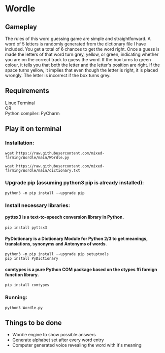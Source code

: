 # Wordle

<!-- <p align="center"><img width="75%" src="" alt="wordle game gif" /> -->

## Gameplay
  The rules of this word guessing game are simple and straightforward. A word of 5 letters is randomly generated from the dictionary file I have included. You get a total of 6 chances to get the word right. Once a guess is made the letters of that word turn grey, yellow, or green, indicating whether you are on the correct track to guess the word. If the box turns to green colour, it tells you that both the letter and the letter's position are right. If the space turns yellow, it implies that even though the letter is right, it is placed wrongly. The letter is incorrect if the box turns grey.
  
## Requirements
Linux Terminal <br>
OR <br>
Python compiler: PyCharm
  
## Play it on terminal
### Installation:
```
wget https://raw.githubusercontent.com/mixed-farming/Wordle/main/Wordle.py
```
```
wget https://raw.githubusercontent.com/mixed-farming/Wordle/main/dictionary.txt
```
### Upgrade pip (assuming python3 pip is already installed):
```
python3 -m pip install --upgrade pip
```
### Install necessary libraries:
#### pyttsx3 is a text-to-speech conversion library in Python.
```
pip install pyttsx3
```
#### PyDictionary is a Dictionary Module for Python 2/3 to get meanings, translations, synonyms and Antonyms of words.
```
python3 -m pip install --upgrade pip setuptools
pip install PyDictionary
```
#### comtypes is a pure Python COM package based on the ctypes ffi foreign function library.
```
pip install comtypes
```
### Running:
```
python3 Wordle.py
```

## Things to be done
- Wordle engine to show possible answers
- Generate alphabet set after every word entry
- Computer generated voice revealing the word with it's meaning
